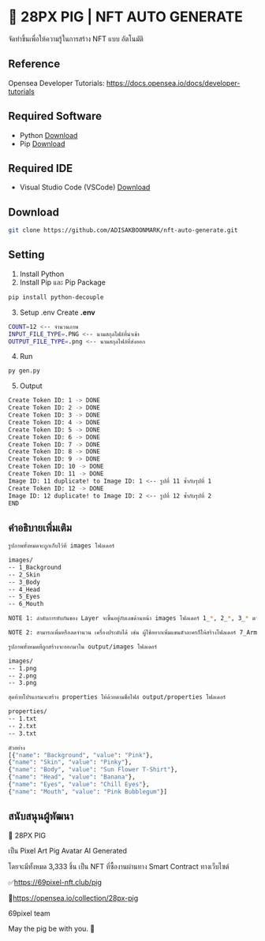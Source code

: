 # 🐷 28PX PIG | NFT AUTO GENERATE

จัดทำขึ้นเพื่อให้ความรู้ในการสร้าง NFT แบบ อัตโนมัติ

## Reference

Opensea Developer Tutorials: https://docs.opensea.io/docs/developer-tutorials

## Required Software

- Python [Download](https://www.python.org/downloads/)
- Pip [Download](https://pip.pypa.io/en/stable/getting-started/)

## Required IDE

- Visual Studio Code (VSCode) [Download](https://code.visualstudio.com/)

## Download

```sh
git clone https://github.com/ADISAKBOONMARK/nft-auto-generate.git
```

## Setting

1. Install Python
2. Install Pip และ Pip Package

```sh
pip install python-decouple
```

3. Setup .env Create **.env**

```sh
COUNT=12 <-- จำนวนภาพ
INPUT_FILE_TYPE=.PNG <-- นามสกุลไฟล์ที่นำเข้า
OUTPUT_FILE_TYPE=.png <-- นามสกุลไฟล์ที่ส่งออก
```

4. Run

```sh
py gen.py
```

5. Output

```sh
Create Token ID: 1 -> DONE
Create Token ID: 2 -> DONE
Create Token ID: 3 -> DONE
Create Token ID: 4 -> DONE
Create Token ID: 5 -> DONE
Create Token ID: 6 -> DONE
Create Token ID: 7 -> DONE
Create Token ID: 8 -> DONE
Create Token ID: 9 -> DONE
Create Token ID: 10 -> DONE
Create Token ID: 11 -> DONE
Image ID: 11 duplicate! to Image ID: 1 <-- รูปที่ 11 ซ้ำกับรุปที่ 1
Create Token ID: 12 -> DONE
Image ID: 12 duplicate! to Image ID: 2 <-- รูปที่ 12 ซ้ำกับรุปที่ 2
END
```

## คำอธิบายเพิ่มเติม

```sh
รูปภาพทั้งหมดจะถูกเก็บไว้ที่ images โฟลเดอร์

images/
-- 1_Background
-- 2_Skin
-- 3_Body
-- 4_Head
-- 5_Eyes
-- 6_Mouth

NOTE 1: ลำดับการทับกันของ Layer จะขึ้นอยู่กับเลขด้านหน้า images โฟลเดอร์ 1_*, 2_*, 3_* ตามลำดับ

NOTE 2: สามารถเพิ่มหรือลดจำนวน เครื่องประดับได้ เช่น ผู้ใช้อยากเพิ่มแขนตัวละครก็ให้สร้างโฟลเดอร์ 7_Arm เพิ่ม
```

```sh
รูปภาพทั้งหมดที่ถูกสร้างจะออกมาใน output/images โฟลเดอร์

images/
-- 1.png
-- 2.png
-- 3.png
```

```sh
สุดท้ายโปรแกรมจะสร้าง properties ให้ด้วยตามชื่อไฟล์ output/properties โฟลเดอร์

properties/
-- 1.txt
-- 2.txt
-- 3.txt

ตัวอย่าง
[{"name": "Background", "value": "Pink"}, 
{"name": "Skin", "value": "Pinky"}, 
{"name": "Body", "value": "Sun Flower T-Shirt"}, 
{"name": "Head", "value": "Banana"}, 
{"name": "Eyes", "value": "Chill Eyes"}, 
{"name": "Mouth", "value": "Pink Bubblegum"}]
```

## สนับสนุนผู้พัฒนา

🐷 28PX PIG

เป็น Pixel Art Pig Avatar AI Generated

โดยจะมีทั้งหมด 3,333 ชิ้น เป็น NFT ที่ซื้องานผ่านทาง Smart Contract
ทางเว็บไซต์

✅https://69pixel-nft.club/pig

🚀https://opensea.io/collection/28px-pig

69pixel team

May the pig be with you. 🐖
